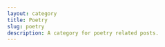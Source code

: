 ```yaml
---
layout: category
title: Poetry
slug: poetry
description: A category for poetry related posts.
---
```

